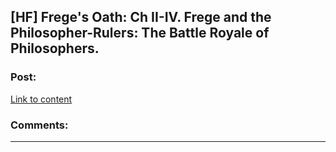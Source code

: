 ## [HF] Frege's Oath: Ch II-IV. Frege and the Philosopher-Rulers: The Battle Royale of Philosophers.

### Post:

[Link to content](https://www.fanfiction.net/s/12738405/19/John-Sowa-Man-of-Destiny-Great-Works)

### Comments:

---

